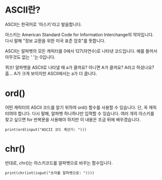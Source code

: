 # ASCII란?
ASCII는 한국어로 '아스키'라고 발음합니다.

아스키는 American Standard Code for Information Interchange의 약자입니다. 다시 말해 "정보 교환을 위한 미국 표준 암호"를 뜻합니다.

ASCII는 알파벳의 모든 캐릭터를 0에서 127(자연수)로 나타낸 코드입니다. 예를 들어서 아무것도 없는 ' '는 0입니다.

퀴즈! 알파벳을 ASCII로 나타낼 때 a가 클까요? 아니면 A가 클까요? A라고 하셨나요? 흠… A가 크게 보이지만 ASCII에서는 a가 더 큽니다.

# ord()
어떤 캐릭터의 ASCII 코드를 알기 위하여 ord() 함수를 사용할 수 있습니다. 단, 꼭 캐릭터여야 합니다. 다시 말해, 알파벳 하나하나만 입력할 수 있습니다. 여러 개의 아스키를 찾고 싶으면 for 반복문을 사용해야 하지만 이 내용은 조금 뒤에 배우겠습니다.

```
print(ord(input("ASCII 코드 계산기: ")))
```

# chr()
반대로, chr()는 아스키코드를 알파벳으로 바꾸는 함수입니다.

```
print(chr(int(input("숫자를 알파벳으로: "))))
```
